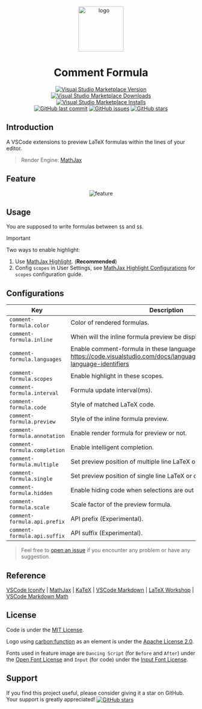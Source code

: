 <br>

<p align="center">
<img src="https://github.com/howcasperwhat/comment-formula/blob/main/assets/logo.png?raw=true" width="120" alt="logo" />
</p>

<h1 align="center">Comment Formula</h1>

<p align="center">
<a href="https://marketplace.visualstudio.com/items?itemName=howcasperwhat.comment-formula" target="__blank"><img src="https://img.shields.io/visual-studio-marketplace/v/howcasperwhat.comment-formula.svg?color=blue&amp;label=VS%20Code%20Marketplace&logo=visual-studio-code" alt="Visual Studio Marketplace Version" /></a>
<a href="https://marketplace.visualstudio.com/items?itemName=howcasperwhat.comment-formula" target="__blank"><img src="https://img.shields.io/visual-studio-marketplace/d/howcasperwhat.comment-formula.svg?color=BD976A" alt="Visual Studio Marketplace Downloads" /></a>
<a href="https://marketplace.visualstudio.com/items?itemName=howcasperwhat.comment-formula" target="__blank"><img src="https://img.shields.io/visual-studio-marketplace/i/howcasperwhat.comment-formula.svg?color=63ba83" alt="Visual Studio Marketplace Installs" /></a>
<br/>
<a href="https://github.com/howcasperwhat/comment-formula" target="__blank"><img src="https://img.shields.io/github/last-commit/howcasperwhat/comment-formula.svg?color=c977be" alt="GitHub last commit" /></a>
<a href="https://github.com/howcasperwhat/comment-formula/issues" target="__blank"><img src="https://img.shields.io/github/issues/howcasperwhat/comment-formula.svg?color=a38eed" alt="GitHub issues" /></a>
<a href="https://github.com/howcasperwhat/comment-formula" target="__blank"><img alt="GitHub stars" src="https://img.shields.io/github/stars/howcasperwhat/comment-formula?style=social"></a>
</p>

## Introduction
A VSCode extensions to preview LaTeX formulas within the lines of your editor.

> Render Engine: [MathJax](https://www.mathjax.org/)

## Feature

<p align="center">
<img src="https://github.com/howcasperwhat/comment-formula/blob/main/assets/feature.png?raw=true" alt="feature" />
</p>

## Usage
You are supposed to write formulas between `$$` and `$$`.

> [!IMPORTANT]
> Two ways to enable highlight:
> 1. Use [MathJax Highlight](https://marketplace.visualstudio.com/items?itemName=howcasperwhat.mathjax-highlight). (**Recommended**)
> 2. Config `scopes` in User Settings, see [MathJax Highlight Configurations](https://github.com/howcasperwhat/mathjax-highlight?tab=readme-ov-file#configurations) for `scopes` configuration guide.

## Configurations

<!-- configs -->

| Key                          | Description                                                                                                                                 | Type      | Default                       |
| ---------------------------- | ------------------------------------------------------------------------------------------------------------------------------------------- | --------- | ----------------------------- |
| `comment-formula.color`      | Color of rendered formulas.                                                                                                                 | `string`  | `"auto"`                      |
| `comment-formula.inline`     | When will the inline formula preview be displayed.                                                                                          | `string`  | `"all"`                       |
| `comment-formula.languages`  | Enable comment-formula in these languages. LanguageId: https://code.visualstudio.com/docs/languages/identifiers#_known-language-identifiers | `array`   | `["c","cpp","java","python"]` |
| `comment-formula.scopes`     | Enable highlight in these scopes.                                                                                                           | `array`   | `[]`                          |
| `comment-formula.interval`   | Formula update interval(ms).                                                                                                                | `number`  | `200`                         |
| `comment-formula.code`       | Style of matched LaTeX code.                                                                                                                | `string`  | `"font-weight: bold;"`        |
| `comment-formula.preview`    | Style of the inline formula preview.                                                                                                        | `string`  | `""`                          |
| `comment-formula.annotation` | Enable render formula for preview or not.                                                                                                   | `boolean` | `true`                        |
| `comment-formula.completion` | Enable intelligent completion.                                                                                                              | `boolean` | `true`                        |
| `comment-formula.multiple`   | Set preview position of multiple line LaTeX or disable it.                                                                                  | `string`  | `"after"`                     |
| `comment-formula.single`     | Set preview position of single line LaTeX or disable it.                                                                                    | `string`  | `"after"`                     |
| `comment-formula.hidden`     | Enable hiding code when selections are out of range.                                                                                        | `boolean` | `true`                        |
| `comment-formula.scale`      | Scale factor of the preview formula.                                                                                                        | `number`  | `1`                           |
| `comment-formula.api.prefix` | API prefix (Experimental).                                                                                                                  | `string`  | `""`                          |
| `comment-formula.api.suffix` | API suffix (Experimental).                                                                                                                  | `string`  | `""`                          |

<!-- configs -->

> Feel free to [open an issue](https://github.com/howcasperwhat/comment-formula/issues/new) if you encounter any problem or have any suggestion.

## Reference
[VSCode Iconify](https://github.com/howcasperwhat/comment-formula) | [MathJax](https://www.mathjax.org/) | [KaTeX](https://katex.org/) | [VSCode Markdown](https://github.com/yzhang-gh/vscode-markdown) | [LaTeX Workshop](https://github.com/James-Yu/LaTeX-Workshop) | [VSCode Markdown Math](https://github.com/microsoft/vscode/tree/main/extensions/markdown-math)

## License

Code is under the [MIT License](https://github.com/howcasperwhat/comment-formula/blob/main/LICENSE).

Logo using [carbon:function](https://github.com/carbon-design-system/carbon) as an element is under the [Apache License 2.0](https://github.com/carbon-design-system/carbon/blob/main/LICENSE).

Fonts used in feature image are `Dancing Script` (for `Before` and `After`) under the [Open Font License](https://openfontlicense.org/open-font-license-official-text/) and `Input` (for code) under the [Input Font License](https://input.djr.com/license/).

## Support
If you find this project useful, please consider giving it a star on GitHub. Your support is greatly appreciated! <a href="https://github.com/howcasperwhat/comment-formula" target="__blank"><img alt="GitHub stars" src="https://img.shields.io/badge/Github-🌟-688D78?logo=github" align="center"></a>
